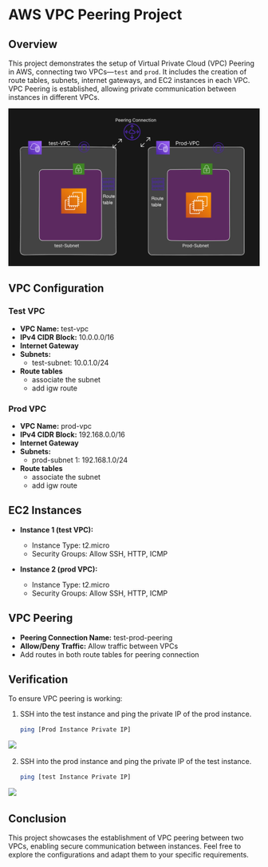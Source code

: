 # AWS VPC Peering Project

## Overview

This project demonstrates the setup of Virtual Private Cloud (VPC) Peering in AWS, connecting two VPCs—`test` and `prod`. It includes the creation of route tables, subnets, internet gateways, and EC2 instances in each VPC. VPC Peering is established, allowing private communication between instances in different VPCs.

  ![architecture](images/architecture.png)


## VPC Configuration

### Test VPC

- **VPC Name:** test-vpc
- **IPv4 CIDR Block:** 10.0.0.0/16
- **Internet Gateway**
- **Subnets:** 
  - test-subnet: 10.0.1.0/24
- **Route tables**
  - associate the subnet
  - add igw route
  
### Prod VPC

- **VPC Name:** prod-vpc
- **IPv4 CIDR Block:** 192.168.0.0/16
- **Internet Gateway**
- **Subnets:** 
  - prod-subnet 1: 192.168.1.0/24
- **Route tables**
  - associate the subnet
  - add igw route

  
## EC2 Instances

- **Instance 1 (test VPC):**
  - Instance Type: t2.micro
  - Security Groups: Allow SSH, HTTP, ICMP

- **Instance 2 (prod VPC):**
  - Instance Type: t2.micro
  - Security Groups: Allow SSH, HTTP, ICMP

## VPC Peering

- **Peering Connection Name:** test-prod-peering
- **Allow/Deny Traffic:** Allow traffic between VPCs
- Add routes in both route tables for peering connection

## Verification

To ensure VPC peering is working:

1. SSH into the test  instance and ping the private IP of the prod instance.
   ```bash
   ping [Prod Instance Private IP]

  ![](images/test.png)

2. SSH into the prod instance and ping the private IP of the test instance.
   ```bash
   ping [test Instance Private IP]
  ![](images/Prod.png)


## Conclusion
This project showcases the establishment of VPC peering between two VPCs, enabling secure communication between instances. Feel free to explore the configurations and adapt them to your specific requirements.
